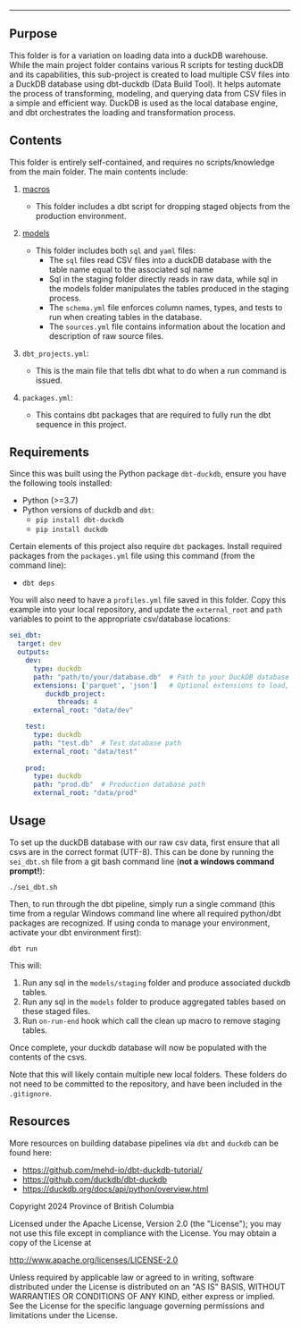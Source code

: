 ---
## Purpose

This folder is for a variation on loading data into a duckDB warehouse. While the main project folder contains various R scripts for testing duckDB and its capabilities, this sub-project is created to load multiple CSV files into a DuckDB database using dbt-duckdb (Data Build Tool). It helps automate the process of transforming, modeling, and querying data from CSV files in a simple and efficient way. DuckDB is used as the local database engine, and dbt orchestrates the loading and transformation process.

## Contents

This folder is entirely self-contained, and requires no scripts/knowledge from the main folder. The main contents include:

1. [macros](macros)
   * This folder includes a dbt script for dropping staged objects from the production environment. 

2. [models](models)
   * This folder includes both `sql` and `yaml` files:
       * The `sql` files read CSV files into a duckDB database with the table name equal to the associated sql name
       * Sql in the staging folder directly reads in raw data, while sql in the models folder manipulates the tables produced in the staging process. 
       * The `schema.yml` file enforces column names, types, and tests to run when creating tables in the database. 
       * The `sources.yml` file contains information about the location and description of raw source files. 

3. `dbt_projects.yml`:
   * This is the main file that tells dbt what to do when a run command is issued.

4. `packages.yml`:
   * This contains dbt packages that are required to fully run the dbt sequence in this project. 


## Requirements

Since this was built using the Python package `dbt-duckdb`, ensure you have the following tools installed:

* Python (>=3.7)
* Python versions of duckdb and `dbt`:
    * `pip install dbt-duckdb`
    * `pip install duckdb`

Certain elements of this project also require `dbt` packages. Install required packages from the `packages.yml` file using this command (from the command line):
* `dbt deps`


You will also need to have a `profiles.yml` file saved in this folder. Copy this example into your local repository, and update the `external_root` and `path` variables to point to the appropriate csv/database locations:

```yaml
sei_dbt:
  target: dev
  outputs:
    dev:
      type: duckdb
      path: "path/to/your/database.db"  # Path to your DuckDB database file
      extensions: ['parquet', 'json']   # Optional extensions to load, if needed
         duckdb_project:
            threads: 4
      external_root: "data/dev"

    test:
      type: duckdb
      path: "test.db"  # Test database path
      external_root: "data/test" 
      
    prod:
      type: duckdb
      path: "prod.db"  # Production database path
      external_root: "data/prod"
```

## Usage

To set up the duckDB database with our raw csv data, first ensure that all csvs are in the correct format (UTF-8). This can be done by running the `sei_dbt.sh` file from a git bash command line (**not a windows command prompt!**):

`./sei_dbt.sh`

Then, to run through the dbt pipeline, simply run a single command (this time from a regular Windows command line where all required python/dbt packages are recognized. If using conda to manage your environment, activate your dbt environment first):

`dbt run`

This will:
1. Run any sql in the `models/staging` folder and produce associated duckdb tables.
2. Run any sql in the `models` folder to produce aggregated tables based on these staged files. 
3. Run `on-run-end` hook which call the clean up macro to remove staging tables. 

Once complete, your duckdb database will now be populated with the contents of the csvs. 

Note that this will likely contain multiple new local folders. These folders do not need to be committed to the repository, and have been included in the `.gitignore`. 

## Resources

More resources on building database pipelines via `dbt` and `duckdb` can be found here: 

* https://github.com/mehd-io/dbt-duckdb-tutorial/
* https://github.com/duckdb/dbt-duckdb
* https://duckdb.org/docs/api/python/overview.html


Copyright 2024 Province of British Columbia

Licensed under the Apache License, Version 2.0 (the "License");
you may not use this file except in compliance with the License.
You may obtain a copy of the License at 

   http://www.apache.org/licenses/LICENSE-2.0

Unless required by applicable law or agreed to in writing, software
distributed under the License is distributed on an "AS IS" BASIS,
WITHOUT WARRANTIES OR CONDITIONS OF ANY KIND, either express or implied.
See the License for the specific language governing permissions and
limitations under the License.
